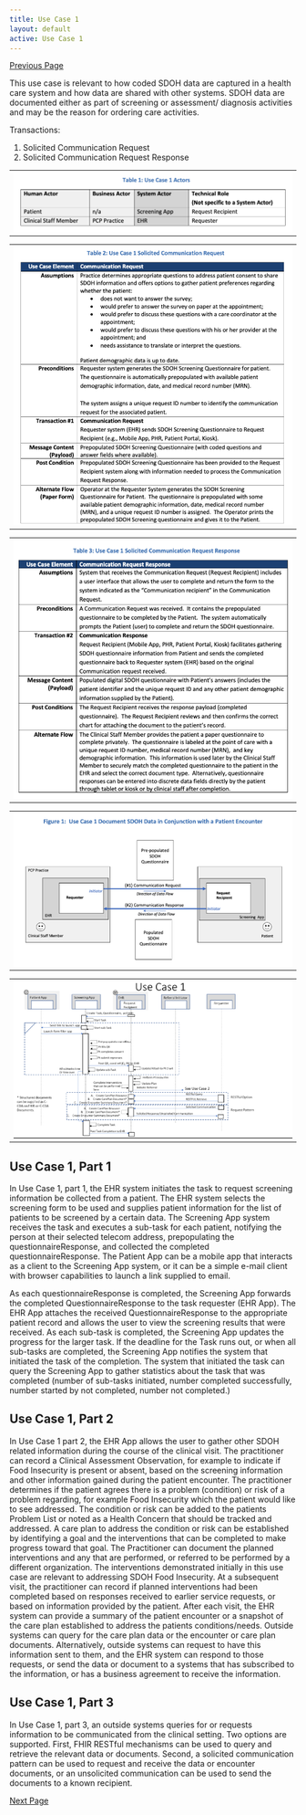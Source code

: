 ```yaml
---
title: Use Case 1
layout: default
active: Use Case 1
---
```


[Previous Page](toc.html)


This use case is relevant to how coded SDOH data are captured in a health care system and how data are shared with other systems.  SDOH data are documented either as part of screening or assessment/ diagnosis activities and may be the reason for ordering care activities. 

Transactions: 
1.	Solicited Communication Request
2.	Solicited Communication Request Response

<table><tr><td><img src="U1T1.png" /></td></tr></table>

<table><tr><td><img src="U1T2.png" /></td></tr></table>


<table><tr><td><img src="U1T3.png" /></td></tr></table>


<table><tr><td><img src="U1F1.png" /></td></tr></table>

<table><tr><td><img src="usecase1sequence.png" /></td></tr></table>

## Use Case 1, Part 1
In Use Case 1, part 1, the EHR system initiates the task to request screening information be collected from a patient.  The EHR system selects the screening form to be used and supplies patient information for the list of patients to be screened by a certain data. The Screening App system receives the task and executes a sub-task for each patient, notifying the person at their selected telecom address, prepopulating the questionnaireResponse, and collected the completed questionnaireResponse. The Patient App can be a mobile app that interacts as a client to the Screening App system, or it can be a simple e-mail client with browser capabilities to launch a link supplied to email.

As each questionnaireResponse is completed, the Screening App forwards the completed QuestionnaireResponse to the task requester (EHR App). The EHR App attaches the received QuestionnaireResponse to the appropriate patient record and allows the user to view the screening results that were received. As each sub-task is completed, the Screening App updates the progress for the larger task.  If the deadline for the Task runs out, or when all sub-tasks are completed, the Screening App notifies the system that initiated the task of the completion. The system that initiated the task can query the Screening App to gather statistics about the task that was completed (number of sub-tasks initiated, number completed successfully, number started by not completed, number not completed.)

## Use Case 1, Part 2
In Use Case 1 part 2, the EHR App allows the user to gather other SDOH related information during the course of the clinical visit.  The practitioner can record a Clinical Assessment Observation, for example to indicate if Food Insecurity is present or absent, based on the screening information and other information gained during the patient encounter. The practitioner determines if the patient agrees there is a problem (condition) or risk of a problem regarding, for example Food Insecurity which the patient would like to see addressed.  The condition or risk can be added to the patients Problem List or noted as a Health Concern that should be tracked and addressed.  A care plan to address the condition or risk can be established by identifying a goal and the interventions that can be completed to make progress toward that goal. The Practitioner can document the planned interventions and any that are performed, or referred to be performed by a different organization. The interventions demonstrated initially in this use case are relevant to addressing SDOH Food Insecurity. At a subsequent visit, the practitioner can record if planned interventions had been completed based on responses received to earlier service requests, or based on information provided by the patient.  After each visit, the EHR system can provide a summary of the patient encounter or a snapshot of the care plan established to address the patients conditions/needs.  Outside systems can query for the care plan data or the encounter or care plan documents. Alternatively, outside systems can request to have this information sent to them, and the EHR system can respond to those requests, or send the data or document to a systems that has subscribed to the information, or has a business agreement to receive the information.  

## Use Case 1, Part 3
In Use Case 1, part 3, an outside systems queries for or requests information to be communicated from the clinical setting. Two options are supported. First, FHIR RESTful mechanisms can be used to query and retrieve the relevant data or documents.  Second, a solicited communication pattern can be used to request and receive the data or encounter documents, or an unsolicited communication can be used to send the documents to a known recipient.



[Next Page](Use_Case_2.html)